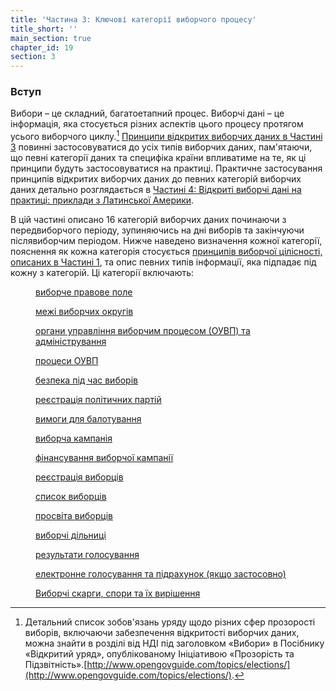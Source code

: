 ```yaml
---
title: 'Частина 3: Ключові категорії виборчого процесу'
title_short: ''
main_section: true
chapter_id: 19
section: 3
---
```


### Вступ

Вибори – це складний, багатоетапний процес. Виборчі дані – це інформація, яка стосується різних аспектів цього процесу протягом усього виборчого циклу.[^1] [Принципи відкритих виборчих даних в Частині 3](/uk/guide/principles/) повинні застосовуватися до усіх типів виборчих даних, пам'ятаючи, що певні категорії даних та специфіка країни впливатиме на те, як ці принципи будуть застосовуватися на практиці. Практичне застосування принципів відкритих виборчих даних до певних категорій виборчих даних детально розглядається в [Частині 4: Відкриті виборчі дані на практиці: приклади з Латинської Америки](/uk/guide/country-examples/).

В цій частині описано 16 категорій виборчих даних починаючи з передвиборчого періоду, зупиняючись на дні виборів та закінчуючи післявиборчим періодом. Нижче наведено визначення кожної категорії, пояснення як кожна категорія стосується [принципів виборчої цілісності, описаних в Частині 1](/uk/guide/electoral-integrity/), та опис певних типів інформації, яка підпадає під кожну з категорій. Ці категорії включають:

<div class="img-grid text--small">
  <figure>
  <a href="/uk/guide/key-categories/legal-framework/">
  <img src="{{ site.url }}/_assets/images/inventory/categories/legal-framework.png" alt="" />
  <figcaption>виборче правове поле</figcaption>
  </a>
  </figure>

  <figure>
  <a href="/uk/guide/key-categories/electoral-boundaries/">
  <img src="{{ site.url }}/_assets/images/inventory/categories/electoral-boundaries.png" alt="" />
  <figcaption>межі виборчих округів</figcaption>
  </a>
  </figure>

  <figure>
  <a href="/uk/guide/key-categories/emb-administration/">
  <img src="{{ site.url }}/_assets/images/inventory/categories/election-management-body-and-administration.png" alt="" />
  <figcaption>органи управління виборчим процесом (ОУВП) та адміністрування</figcaption>
  </a>
  </figure>

  <figure>
  <a href="/uk/guide/key-categories/emb-processes/">
  <img src="{{ site.url }}/_assets/images/inventory/categories/election-management-body-processes.png" alt="" />
  <figcaption>процеси ОУВП</figcaption>
  </a>
  </figure>

  <figure>
  <a href="/uk/guide/key-categories/security/">
  <img src="{{ site.url }}/_assets/images/inventory/categories/security.png" alt="" />
  <figcaption>безпека під час виборів</figcaption>
  </a>
  </figure>

  <figure>
  <a href="/uk/guide/key-categories/political-party-registration/">
  <img src="{{ site.url }}/_assets/images/inventory/categories/political-party-registration.png" alt="" />
  <figcaption>реєстрація політичних партій</figcaption>
  </a>
  </figure>

  <figure>
  <a href="/uk/guide/key-categories/ballot-qualification/">
  <img src="{{ site.url }}/_assets/images/inventory/categories/ballot-qualification.png" alt="" />
  <figcaption>вимоги для балотування</figcaption>
  </a>
  </figure>

  <figure>
  <a href="/uk/guide/key-categories/election-campaigns/">
  <img src="{{ site.url }}/_assets/images/inventory/categories/election-campaigns.png" alt="" />
  <figcaption>виборча кампанія</figcaption>
  </a>
  </figure>

  <figure>
  <a href="/uk/guide/key-categories/campaign-finance/">
  <img src="{{ site.url }}/_assets/images/inventory/categories/campaign-finance.png" alt="" />
  <figcaption>фінансування виборчої кампанії</figcaption>
  </a>
  </figure>

  <figure>
  <a href="/uk/guide/key-categories/voter-registration/">
  <img src="{{ site.url }}/_assets/images/inventory/categories/voter-registration.png" alt="" />
  <figcaption>реєстрація виборців</figcaption>
  </a>
  </figure>

  <figure>
  <a href="/uk/guide/key-categories/voter-lists/">
  <img src="{{ site.url }}/_assets/images/inventory/categories/voter-lists.png" alt="" />
  <figcaption>список виборців</figcaption>
  </a>
  </figure>

  <figure>
  <a href="/uk/guide/key-categories/voter-education/">
  <img src="{{ site.url }}/_assets/images/inventory/categories/voter-education.png" alt="" />
  <figcaption>просвіта виборців</figcaption>
  </a>
  </figure>

  <figure>
  <a href="/uk/guide/key-categories/polling-stations/">
  <img src="{{ site.url }}/_assets/images/inventory/categories/polling-stations.png" alt="" />
  <figcaption>виборчі дільниці</figcaption>
  </a>
  </figure>

  <figure>
  <a href="/uk/guide/key-categories/election-results/">
  <img src="{{ site.url }}/_assets/images/inventory/categories/election-results-official-final.png" alt="" />
  <figcaption>результати голосування</figcaption>
  </a>
  </figure>

  <figure>
  <a href="/uk/guide/key-categories/electronic-voting/">
  <img src="{{ site.url }}/_assets/images/inventory/categories/electronic-voting.png" alt="" />
  <figcaption>електронне голосування та підрахунок (якщо застосовно)</figcaption>
  </a>
  </figure>

  <figure>
  <a href="/uk/guide/key-categories/complaints-and-disputes/">
  <img src="{{ site.url }}/_assets/images/inventory/categories/electoral-complaints-and-disputes.png" alt="" />
  <figcaption>Виборчі скарги, спори та їх вирішення</figcaption>
  </a>
  </figure>

</div>

[^1]: Детальний список зобов'язань уряду щодо різних сфер прозорості виборів, включаючи забезпечення відкритості виборчих даних, можна знайти в розділі від НДІ під заголовком «Вибори» в Посібнику «Відкритий уряд», опублікованому Ініціативою «Прозорість та Підзвітність».[http://www.opengovguide.com/topics/elections/](http://www.opengovguide.com/topics/elections/).
